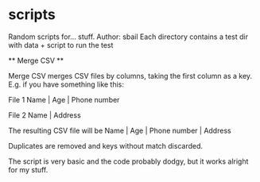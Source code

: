 scripts
=======

Random scripts for... stuff.
Author: sbail
Each directory contains a test dir with data + script to run the test

** Merge CSV **

Merge CSV merges CSV files by columns, taking the first column as a key.
E.g. if you have something like this:

File 1
Name | Age | Phone number

File 2
Name | Address

The resulting CSV file will be
Name | Age | Phone number | Address

Duplicates are removed and keys without match discarded. 

The script is very basic and the code probably dodgy, but it works alright for my stuff.